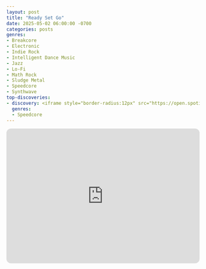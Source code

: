 ```yaml
---
layout: post
title: "Ready Set Go"
date: 2025-05-02 06:00:00 -0700
categories: posts
genres:
- Breakcore
- Electronic
- Indie Rock
- Intelligent Dance Music
- Jazz
- Lo-Fi
- Math Rock
- Sludge Metal
- Speedcore
- Synthwave
top-discoveries:
- discovery: <iframe style="border-radius:12px" src="https://open.spotify.com/embed/album/0KMcrYMzBlimZzaalqGiof?utm_source=generator" width="100%" height="352" frameBorder="0" allowfullscreen="" allow="autoplay; clipboard-write; encrypted-media; fullscreen; picture-in-picture" loading="lazy"></iframe>
  genres:
  - Speedcore
---
```

<iframe style="border-radius:12px" src="https://open.spotify.com/embed/playlist/1P0KGDUZ3vQkhJxthYgsUi?utm_source=generator" width="100%" height="352" frameBorder="0" allowfullscreen="" allow="autoplay; clipboard-write; encrypted-media; fullscreen; picture-in-picture" loading="lazy"></iframe>